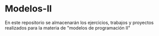 # Modelos-II
En este repositorio se almacenarán los ejercicios, trabajos y proyectos realizados para la materia de "modelos de programación II"
